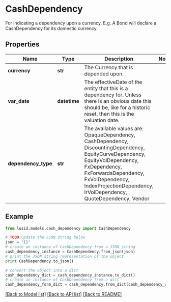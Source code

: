 # CashDependency

For indicating a dependency upon a currency.  E.g. A Bond will declare a CashDependency for its domestic currency.

## Properties
Name | Type | Description | Notes
------------ | ------------- | ------------- | -------------
**currency** | **str** | The Currency that is depended upon. | 
**var_date** | **datetime** | The effectiveDate of the entity that this is a dependency for.  Unless there is an obvious date this should be, like for a historic reset, then this is the valuation date. | 
**dependency_type** | **str** | The available values are: OpaqueDependency, CashDependency, DiscountingDependency, EquityCurveDependency, EquityVolDependency, FxDependency, FxForwardsDependency, FxVolDependency, IndexProjectionDependency, IrVolDependency, QuoteDependency, Vendor | 

## Example

```python
from lusid.models.cash_dependency import CashDependency

# TODO update the JSON string below
json = "{}"
# create an instance of CashDependency from a JSON string
cash_dependency_instance = CashDependency.from_json(json)
# print the JSON string representation of the object
print CashDependency.to_json()

# convert the object into a dict
cash_dependency_dict = cash_dependency_instance.to_dict()
# create an instance of CashDependency from a dict
cash_dependency_form_dict = cash_dependency.from_dict(cash_dependency_dict)
```
[[Back to Model list]](../README.md#documentation-for-models) [[Back to API list]](../README.md#documentation-for-api-endpoints) [[Back to README]](../README.md)


